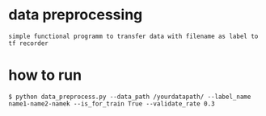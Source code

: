 # data preprocessing
    simple functional programm to transfer data with filename as label to tf recorder

# how to run
    $ python data_preprocess.py --data_path /yourdatapath/ --label_name name1-name2-namek --is_for_train True --validate_rate 0.3
 
   
